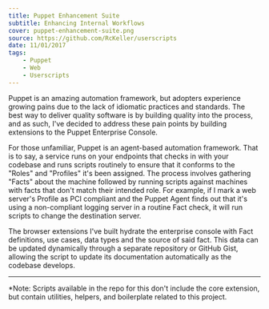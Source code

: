 ```yaml
---
title: Puppet Enhancement Suite
subtitle: Enhancing Internal Workflows
cover: puppet-enhancement-suite.png
source: https://github.com/RcKeller/userscripts
date: 11/01/2017
tags:
    - Puppet
    - Web
    - Userscripts
---
```


Puppet is an amazing automation framework, but adopters experience growing pains due to the lack of idiomatic practices and standards. The best way to deliver quality software is by building quality into the process, and as such, I've decided to address these pain points by building extensions to the Puppet Enterprise Console.

For those unfamiliar, Puppet is an agent-based automation framework. That is to say, a service runs on your endpoints that checks in with your codebase and runs scripts routinely to ensure that it conforms to the "Roles" and "Profiles" it's been assigned. The process involves gathering "Facts" about the machine followed by running scripts against machines with facts that don't match their intended role. For example, if I mark a web server's Profile as PCI compliant and the Puppet Agent finds out that it's using a non-compliant logging server in a routine Fact check, it will run scripts to change the destination server.

The browser extensions I've built hydrate the enterprise console with Fact definitions, use cases, data types and the source of said fact. This data can be updated dynamically through a separate repository or GitHub Gist, allowing the script to update its documentation automatically as the codebase develops.

---

*Note: Scripts available in the repo for this don't include the core extension, but contain utilities, helpers, and boilerplate related to this project.
